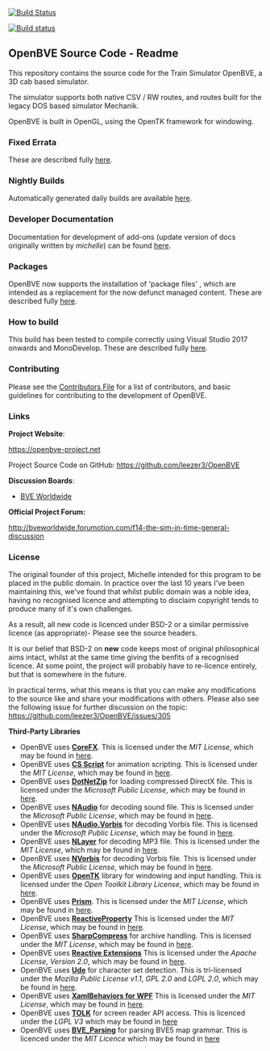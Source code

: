 [![Build Status](https://dev.azure.com/leezer3/OpenBVE/_apis/build/status/leezer3.OpenBVE?branchName=master)](https://dev.azure.com/leezer3/OpenBVE/_build/latest?definitionId=1&branchName=master)

[![Build status](https://ci.appveyor.com/api/projects/status/p4d983eclo738hjo?svg=true)](https://ci.appveyor.com/project/leezer3/openbve)

## OpenBVE Source Code - Readme

This repository contains the source code for the Train Simulator OpenBVE, a 3D cab based simulator.

The simulator supports both native CSV / RW routes, and routes built for the legacy DOS based simulator Mechanik.

OpenBVE is built in OpenGL, using the OpenTK framework for windowing.

### Fixed Errata

These are described fully [here](https://github.com/leezer3/OpenBVE/wiki/Errata).

### Nightly Builds

Automatically generated daily builds are available [here](http://vps.bvecornwall.co.uk/OpenBVE/Builds/).

### Developer Documentation
Documentation for development of add-ons (update version of docs originally written by _michelle_) can be found [here](https://openbve-project.net/documentation_hugo/en/).

### Packages

OpenBVE now supports the installation of 'package files' , which are intended as a replacement for the now defunct managed content. These are described fully [here](http://openbve-project.net/packages/).

### How to build

This build has been tested to compile correctly using Visual Studio 2017 onwards and MonoDevelop. These are described fully [here](Building.md).

### Contributing

Please see the [Contributors File](Contributing.md) for a list of contributors, and basic guidelines for contributing to the development of OpenBVE.


### Links

**Project Website**:

https://openbve-project.net

Project Source Code on GitHub: https://github.com/leezer3/OpenBVE

**Discussion Boards**:

- [BVE Worldwide](http://bveworldwide.forumotion.com)

**Official Project Forum:**

http://bveworldwide.forumotion.com/f14-the-sim-in-time-general-discussion

### License

The original founder of this project, Michelle intended for this program to be placed in the public domain. 
In practice over the last 10 years I've been maintaining this, we've found that whilst public domain was a noble idea, having no recognised licence and attempting to disclaim copyright tends to produce many of it's own challenges.

As a result, all new code is licenced under BSD-2 or a similar permissive licence (as appropriate)- Please see the source headers.

It is our belief that BSD-2 on **new** code keeps most of original philosophical aims intact, whilst at the same time giving the benfits of a recognised licence.
At some point, the project will probably have to re-licence entirely, but that is somewhere in the future.

In practical terms, what this means is that you can make any modifications to the source like and share your modifications with others.
Please also see the following issue for further discussion on the topic: https://github.com/leezer3/OpenBVE/issues/305

**Third-Party Libraries**

- OpenBVE uses [**CoreFX**](https://github.com/dotnet/corefx). This is licensed under the _MIT License_, which may be found in [here](licenses/CoreFX.txt).
- OpenBVE uses [**CS Script**](https://github.com/oleg-shilo/cs-script) for animation scripting. This is licensed under the _MIT License_, which may be found in [here](licenses/CS-Script.txt).
- OpenBVE uses [**DotNetZip**](https://github.com/haf/DotNetZip.Semverd) for loading compressed DirectX file. This is licensed under the *Microsoft Public License*, which may be found in [here](licenses/DotNetZip.txt).
- OpenBVE uses [**NAudio**](https://github.com/naudio/NAudio) for decoding sound file. This is licensed under the *Microsoft Public License*, which may be found in [here](licenses/NAudio.txt).
- OpenBVE uses [**NAudio.Vorbis**](https://github.com/naudio/Vorbis) for decoding Vorbis file. This is licensed under the *Microsoft Public License*, which may be found in [here](licenses/NAudio.Vorbis.txt).
- OpenBVE uses [**NLayer**](https://github.com/naudio/NLayer) for decoding MP3 file. This is licensed under the *MIT License*, which may be found in [here](licenses/NLayer.txt).
- OpenBVE uses [**NVorbis**](https://github.com/NVorbis/NVorbis) for decoding Vorbis file. This is licensed under the *Microsoft Public License*, which may be found in [here](licenses/NVorbis.txt).
- OpenBVE uses [**OpenTK**](https://github.com/opentk/opentk) library for windowing and input handling. This is licensed under the _Open Toolkit Library License_, which may be found in [here](licenses/OpenTK.txt).
- OpenBVE uses [**Prism**](https://github.com/PrismLibrary/Prism). This is licensed under the *MIT License*, which may be found in [here](licenses/Prism.txt).
- OpenBVE uses [**ReactiveProperty**](https://github.com/runceel/ReactiveProperty) This is licensed under the *MIT License*, which may be found in [here](licenses/ReactiveProperty.txt).
- OpenBVE uses [**SharpCompress**](https://github.com/adamhathcock/sharpcompress) for archive handling. This is licensed under the _MIT License_, which may be found in [here](licenses/SharpCompress.txt).
- OpenBVE uses [**Reactive Extensions**](https://github.com/dotnet/reactive) This is licensed under the *Apache License, Version 2.0*, which may be found in [here](licenses/ReactiveExtensions.txt).
- OpenBVE uses [**Ude**](https://github.com/yinyue200/ude) for character set detection. This is tri-licensed under the _Mozilla Public License v1.1_, _GPL 2.0_ and _LGPL 2.0_, which may be found in [here](licenses/Ude.txt).
- OpenBVE uses [**XamlBehaviors for WPF**](https://github.com/microsoft/XamlBehaviorsWpf) This is licensed under the *MIT License*, which may be found in [here](licenses/XamlBehaviorsForWPF.txt).
- OpenBVE uses [**TOLK**](https://github.com/dkager/tolk) for screen reader API access. This is licenced under the *LGPL V3* which may be found in [here](licences/TOLK.txt)
- OpenBVE uses [**BVE_Parsing**](https://github.com/leezer3/bve5_parsing) for parsing BVE5 map grammar. This is licenced under the *MIT Licence* which may be found in [here](licences/BVE5.txt)